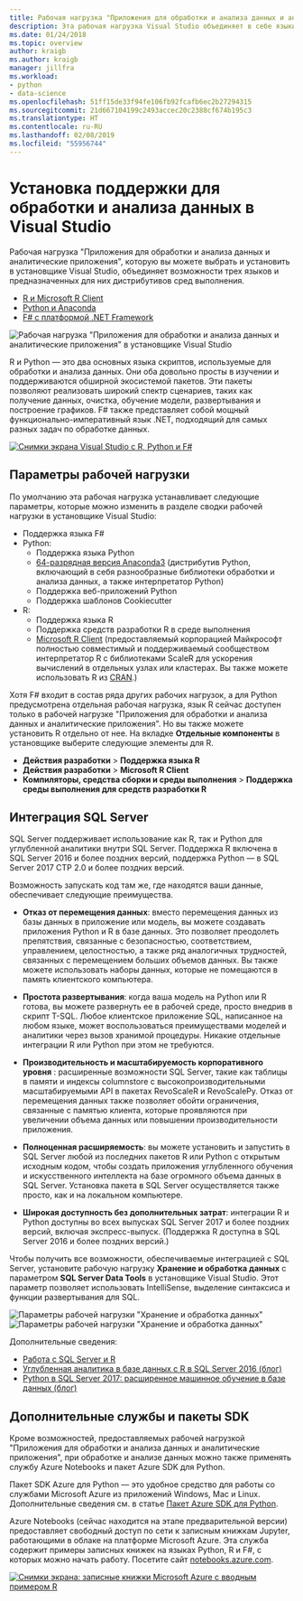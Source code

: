 ```yaml
---
title: Рабочая нагрузка "Приложения для обработки и анализа данных и аналитические приложения"
description: Эта рабочая нагрузка Visual Studio объединяет в себе языки Python, R, F# и их соответствующие дистрибутивы времени выполнения, в том числе Anaconda.
ms.date: 01/24/2018
ms.topic: overview
author: kraigb
ms.author: kraigb
manager: jillfra
ms.workload:
- python
- data-science
ms.openlocfilehash: 51ff15de33f94fe106fb92fcafb6ec2b27294315
ms.sourcegitcommit: 21d667104199c2493accec20c2388cf674b195c3
ms.translationtype: HT
ms.contentlocale: ru-RU
ms.lasthandoff: 02/08/2019
ms.locfileid: "55956744"
---
```

# <a name="install-data-science-support-in-visual-studio"></a>Установка поддержки для обработки и анализа данных в Visual Studio

Рабочая нагрузка "Приложения для обработки и анализа данных и аналитические приложения", которую вы можете выбрать и установить в установщике Visual Studio, объединяет возможности трех языков и предназначенных для них дистрибутивов сред выполнения.

- [R и Microsoft R Client](../rtvs/index.md)
- [Python и Anaconda](../python/overview-of-python-tools-for-visual-studio.md)
- [F# с платформой .NET Framework](/dotnet/fsharp/)

![Рабочая нагрузка "Приложения для обработки и анализа данных и аналитические приложения" в установщике Visual Studio](media/data-science-workload.png)

R и Python — это два основных языка скриптов, используемые для обработки и анализа данных. Они оба довольно просты в изучении и поддерживаются обширной экосистемой пакетов. Эти пакеты позволяют реализовать широкий спектр сценариев, таких как получение данных, очистка, обучение модели, развертывания и построение графиков. F# также представляет собой мощный функционально-императивный язык .NET, подходящий для самых разных задач по обработке данных.

<!--Note link on the image because this one is large -->
[![Снимки экрана Visual Studio с R, Python и F#](media/data-science-workload-screens.png)](media/data-science-workload-screens.png#lightbox)

## <a name="workload-options"></a>Параметры рабочей нагрузки

По умолчанию эта рабочая нагрузка устанавливает следующие параметры, которые можно изменить в разделе сводки рабочей нагрузки в установщике Visual Studio:

- Поддержка языка F#
- Python:
  - Поддержка языка Python
  - [64-разрядная версия Anaconda3](https://www.continuum.io) (дистрибутив Python, включающий в себя разнообразные библиотеки обработки и анализа данных, а также интерпретатор Python)
  - Поддержка веб-приложений Python
  - Поддержка шаблонов Cookiecutter
- R:
  - Поддержка языка R
  - Поддержка средств разработки R в среде выполнения
  - [Microsoft R Client](/machine-learning-server/r-client/what-is-microsoft-r-client) (предоставляемый корпорацией Майкрософт полностью совместимый и поддерживаемый сообществом интерпретатор R с библиотеками ScaleR для ускорения вычислений в отдельных узлах или кластерах. Вы также можете использовать R из [CRAN](https://cran.r-project.org/).)

Хотя F# входит в состав ряда других рабочих нагрузок, а для Python предусмотрена отдельная рабочая нагрузка, язык R сейчас доступен только в рабочей нагрузке "Приложения для обработки и анализа данных и аналитические приложения". Но вы также можете установить R отдельно от нее. На вкладке **Отдельные компоненты** в установщике выберите следующие элементы для R.

- **Действия разработки** > **Поддержка языка R**
- **Действия разработки** > **Microsoft R Client**
- **Компиляторы, средства сборки и среды выполнения** > **Поддержка среды выполнения для средств разработки R**

## <a name="sql-server-integration"></a>Интеграция SQL Server

SQL Server поддерживает использование как R, так и Python для углубленной аналитики внутри SQL Server. Поддержка R включена в SQL Server 2016 и более поздних версий, поддержка Python — в SQL Server 2017 CTP 2.0 и более поздних версий.

Возможность запускать код там же, где находятся ваши данные, обеспечивает следующие преимущества.

- **Отказ от перемещения данных**: вместо перемещения данных из базы данных в приложение или модель, вы можете создавать приложения Python и R в базе данных. Это позволяет преодолеть препятствия, связанные с безопасностью, соответствием, управлением, целостностью, а также ряд аналогичных трудностей, связанных с перемещением больших объемов данных. Вы также можете использовать наборы данных, которые не помещаются в память клиентского компьютера.

- **Простота развертывания**: когда ваша модель на Python или R готова, вы можете развернуть ее в рабочей среде, просто внедрив в скрипт T-SQL. Любое клиентское приложение SQL, написанное на любом языке, может воспользоваться преимуществами моделей и аналитики через вызов хранимой процедуры. Никакие отдельные интеграции R или Python при этом не требуются.

- **Производительность и масштабируемость корпоративного уровня** : расширенные возможности SQL Server, такие как таблицы в памяти и индексы columnstore с высокопроизводительными масштабируемыми API в пакетах RevoScaleR и RevoScalePy. Отказ от перемещения данных также позволяет обойти ограничения, связанные с памятью клиента, которые проявляются при увеличении объема данных или повышении производительности приложения.

- **Полноценная расширяемость**: вы можете установить и запустить в SQL Server любой из последних пакетов R или Python с открытым исходным кодом, чтобы создать приложения углубленного обучения и искусственного интеллекта на базе огромного объема данных в SQL Server. Установка пакета в SQL Server осуществляется также просто, как и на локальном компьютере.

- **Широкая доступность без дополнительных затрат**: интеграции R и Python доступны во всех выпусках SQL Server 2017 и более поздних версий, включая экспресс-выпуск. (Поддержка R доступна в SQL Server 2016 и более поздних версий.)

Чтобы получить все возможности, обеспечиваемые интеграцией с SQL Server, установите рабочую нагрузку **Хранение и обработка данных** с параметром **SQL Server Data Tools** в установщике Visual Studio. Этот параметр позволяет использовать IntelliSense, выделение синтаксиса и функции развертывания для SQL.

![Параметры рабочей нагрузки "Хранение и обработка данных"](media/data-storage-workload.png) &nbsp;&nbsp;&nbsp;&nbsp; ![Параметры рабочей нагрузки "Хранение и обработка данных"](media/data-storage-workload-options.png)

Дополнительные сведения:

- [Работа с SQL Server и R](integrating-sql-server-with-r.md)
- [Углубленная аналитика в базе данных с R в SQL Server 2016 (блог)](https://blogs.technet.microsoft.com/dataplatforminsider/2016/03/29/in-database-advanced-analytics-with-r-in-sql-server-2016/)
- [Python в SQL Server 2017: расширенное машинное обучение в базе данных (блог)](https://blogs.technet.microsoft.com/dataplatforminsider/2017/04/19/python-in-sql-server-2017-enhanced-in-database-machine-learning/)

## <a name="additional-services-and-sdks"></a>Дополнительные службы и пакеты SDK

Кроме возможностей, предоставляемых рабочей нагрузкой "Приложения для обработки и анализа данных и аналитические приложения", при обработке и анализе данных можно также применять службу Azure Notebooks и пакет Azure SDK для Python.

Пакет SDK Azure для Python — это удобное средство для работы со службами Microsoft Azure из приложений Windows, Mac и Linux. Дополнительные сведения см. в статье [Пакет Azure SDK для Python](../python/azure-sdk-for-python.md).

Azure Notebooks (сейчас находится на этапе предварительной версии) предоставляет свободный доступ по сети к записным книжкам Jupyter, работающими в облаке на платформе Microsoft Azure. Эта служба содержит примеры записных книжек на языках Python, R и F#, с которых можно начать работу. Посетите сайт [notebooks.azure.com](https://notebooks.azure.com/).

<!--Note link on the image because this one is large -->
[![Снимки экрана: записные книжки Microsoft Azure с вводным примером R](media/data-science-workload-notebooks.png)](media/data-science-workload-notebooks.png#lightbox)
